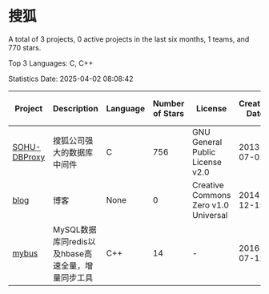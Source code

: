 # 搜狐

A total of 3 projects, 0 active projects in the last six months, 1 teams, and 770 stars.

Top 3 Languages: C, C++

Statistics Date: 2025-04-02 08:08:42

| Project | Description | Language | Number of Stars | License | Creation Date | Last Updated Date | Last Pushed Date |
| --- | --- | --- | --- | --- | --- | --- | --- |
| [SOHU-DBProxy](https://github.com/SOHUDBA/SOHU-DBProxy) | 搜狐公司强大的数据库中间件 | C | 756 | GNU General Public License v2.0 | 2013-07-02 | 2025-03-09 | 2015-07-24 |
| [blog](https://github.com/SOHUDBA/blog) | 博客 | None | 0 | Creative Commons Zero v1.0 Universal | 2014-12-15 | 2017-11-13 | 2014-12-15 |
| [mybus](https://github.com/SOHUDBA/mybus) | MySQL数据库同redis以及hbase高速全量，增量同步工具 | C++ | 14 | - | 2016-07-12 | 2024-02-28 | 2015-08-27 |
